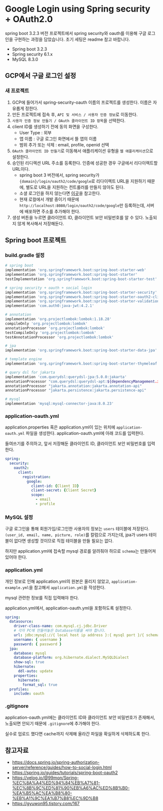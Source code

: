 # Google Login using Spring security + OAuth2.0
spring boot 3.2.3 버전 프로젝트에서 spring security와 oauth를 이용해 구글 로그인을 구현하는 과정을 담았습니다. 초기 세팅은 readme 참고 바랍니다.

- Spring boot 3.2.3
- Spring security 6.1.x
- MySQL 8.3.0

## GCP에서 구글 로그인 설정

### 새 프로젝트

1. GCP에 들어가서 spring-security-oauth 이름의 프로젝트를 생성한다. 이름은 자유롭게 정한다.
2. 만든 프로젝트에 접속 후, `API 및 서비스 / 사용자 인증 정보`로 이동한다.
1. `사용자 인증 정보 만들기 / OAuth 클라이언트 ID 항목`을 선택한다.
2. client ID를 생성하기 전에 동의 화면을 구성한다.
    - User Type : 외부
    - 앱 이름 : 구글 로그인 화면에서 뜰 앱의 이름
    - 범위 추가 또는 삭제 : email, profile, openid 선택
3. `OAuth 클라이언트 ID 만들기`로 이동해서 애플리케이션 유형을 `웹 애플리케이션`으로 설정한다.
4. 승인된 리디렉션 URL 주소를 등록한다. 인증에 성공한 경우 구글에서 리다이렉트할 URL이다.
    - spring boot 3 버전에서, spring security가 `{domain}/login/oauth2/code/google`로 리다이렉트 URL을 지원하기 때문에, 별도로 URL을 지원하는 컨트롤러를 만들지 않아도 된다.
    - 소셜 로그인을 하지 않는다면 [이곳](https://velog.io/@99mon/Spring-%EC%8A%A4%ED%94%84%EB%A7%81-%EC%8B%9C%ED%81%90%EB%A6%AC%ED%8B%B0-%EA%B5%AC%EA%B8%80-%EB%A1%9C%EA%B7%B8%EC%9D%B8)을 참고한다.
    - 현재 로컬에서 개발 중이기 때문에 `http://localhost:8080/login/oauth2/code/google`만 등록하는데, 서버에 배포하면 주소를 추가해야 한다. 
5. 생성 버튼을 누르면 클라이언트 ID, 클라이언트 보안 비밀번호를 알 수 있다. 노출되지 않게 복사해서 저장해둔다.

## Spring boot 프로젝트

### build.gradle 설정

```bash
# spring boot 
implementation 'org.springframework.boot:spring-boot-starter-web'
implementation 'org.springframework.boot:spring-boot-starter'
testImplementation 'org.springframework.boot:spring-boot-starter-test'

# spring security + oauth + social login
implementation 'org.springframework.boot:spring-boot-starter-security'
implementation 'org.springframework.boot:spring-boot-starter-oauth2-client'
implementation 'org.springframework.boot:spring-boot-starter-validation'
implementation 'com.auth0:java-jwt:4.2.1'

# annotation
implementation 'org.projectlombok:lombok:1.18.28'
compileOnly 'org.projectlombok:lombok'
annotationProcessor 'org.projectlombok:lombok'
testCompileOnly 'org.projectlombok:lombok'
testAnnotationProcessor 'org.projectlombok:lombok'

# jpa
implementation 'org.springframework.boot:spring-boot-starter-data-jpa'

# template engine
implementation 'org.springframework.boot:spring-boot-starter-thymeleaf'

# query dsl for jakarta
implementation 'com.querydsl:querydsl-jpa:5.0.0:jakarta'
annotationProcessor "com.querydsl:querydsl-apt:${dependencyManagement.importedProperties['querydsl.version']}:jakarta"
annotationProcessor "jakarta.annotation:jakarta.annotation-api"
annotationProcessor "jakarta.persistence:jakarta.persistence-api"

# mysql
implementation 'mysql:mysql-connector-java:8.0.23'
```

### application-oauth.yml

application.properties 혹은 application.yml이 있는 위치에 `application-oauth.yml` 파일을 생성한다. application-oauth.yml에 아래 코드를 입력한다.

들여쓰기를 주의하고, 앞서 저장해둔 클라이언트 ID, 클라이언트 보안 비밀번호를 입력한다.

```yaml
spring:
  security:
    oauth2:
      client:
        registration:
          google:
            client-id: {Client ID}
            client-secret: {Client Secret}
            scope:
              - email
              - profile
```

### MySQL 설정

구글 로그인을 통해 회원가입/로그인한 사용자의 정보는 `users` 테이블에 저장된다. `(user_id, email, name, picture, role)`를 칼럼으로 가지는데, jpa가 users 테이블이 없다면 생성할 것이므로 직접 테이블을 만들 필요는 없다.

하지만 application.yml에 접속할 mysql 경로를 알려줘야 하므로 `schema`는 만들어져 있어야 한다.

### application.yml

개인 정보로 인해 application.yml의 원본은 올리지 않았고, `application-example.yml`을 참고해서 `application.yml`을 작성한다.

mysql 관련한 정보를 직접 입력해야 한다. 

application.yml에서, application-oauth.yml을 포함하도록 설정한다.

```yaml
spring:
  datasource:
    driver-class-name: com.mysql.cj.jdbc.Driver
    # 각자 PC에 만들어놓은 Database이름을 써야 합니다.
    url: jdbc:mysql://{ local host ip address }:{ mysql port }/{ schema_name }?useSSL=false&characterEncoding=UTF-8&serverTimezone=UTC&allowPublicKeyRetrieval=true&useSSL=false
    username: { username }
    password: { password }
  jpa:
    database: mysql
    database-platform: org.hibernate.dialect.MySQLDialect
    show-sql: true
    hibernate:
      ddl-auto: update
    properties:
      hibernate:
        format_sql: true
  profiles:
    include: oauth
```

### .gitignore

application-oauth.yml에는 클라이언트 ID와 클라이언트 보안 비밀번호가 존재해서, 노출되면 안되기 때문에 `.gitignore`에 추가해야 한다.

실수로 업로드 했다면 cache까지 삭제해 올라간 파일을 확실하게 삭제하도록 한다.

## 참고자료

- https://docs.spring.io/spring-authorization-server/reference/guides/how-to-social-login.html
- https://spring.io/guides/tutorials/spring-boot-oauth2
- https://velog.io/@99mon/Spring-%EC%8A%A4%ED%94%84%EB%A7%81-%EC%8B%9C%ED%81%90%EB%A6%AC%ED%8B%B0-%EA%B5%AC%EA%B8%80-%EB%A1%9C%EA%B7%B8%EC%9D%B8
- https://gyuwon95.tistory.com/167